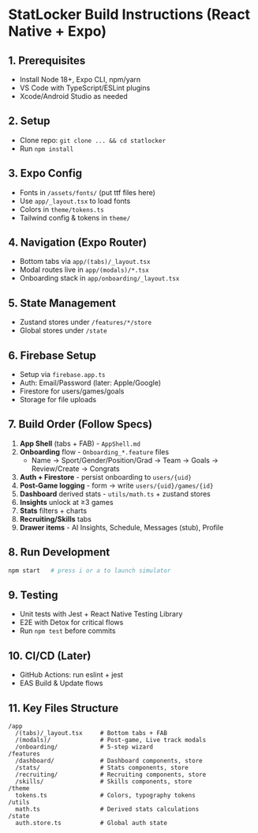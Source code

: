 # StatLocker Build Instructions (React Native + Expo)

## 1. Prerequisites
- Install Node 18+, Expo CLI, npm/yarn
- VS Code with TypeScript/ESLint plugins
- Xcode/Android Studio as needed

## 2. Setup
- Clone repo: `git clone ... && cd statlocker`
- Run `npm install`

## 3. Expo Config
- Fonts in `/assets/fonts/` (put ttf files here)
- Use `app/_layout.tsx` to load fonts
- Colors in `theme/tokens.ts`
- Tailwind config & tokens in `theme/`

## 4. Navigation (Expo Router)
- Bottom tabs via `app/(tabs)/_layout.tsx`
- Modal routes live in `app/(modals)/*.tsx`
- Onboarding stack in `app/onboarding/_layout.tsx`

## 5. State Management
- Zustand stores under `/features/*/store`
- Global stores under `/state`

## 6. Firebase Setup
- Setup via `firebase.app.ts`
- Auth: Email/Password (later: Apple/Google)
- Firestore for users/games/goals
- Storage for file uploads

## 7. Build Order (Follow Specs)
1. **App Shell** (tabs + FAB) - `AppShell.md`
2. **Onboarding** flow - `Onboarding_*.feature` files
   - Name → Sport/Gender/Position/Grad → Team → Goals → Review/Create → Congrats
3. **Auth + Firestore** - persist onboarding to `users/{uid}`
4. **Post-Game logging** - form → write `users/{uid}/games/{id}`
5. **Dashboard** derived stats - `utils/math.ts` + zustand stores
6. **Insights** unlock at ≥3 games
7. **Stats** filters + charts
8. **Recruiting/Skills** tabs
9. **Drawer items** - AI Insights, Schedule, Messages (stub), Profile

## 8. Run Development
```bash
npm start   # press i or a to launch simulator
```

## 9. Testing
- Unit tests with Jest + React Native Testing Library
- E2E with Detox for critical flows
- Run `npm test` before commits

## 10. CI/CD (Later)
- GitHub Actions: run eslint + jest
- EAS Build & Update flows

## 11. Key Files Structure
```
/app
  /(tabs)/_layout.tsx     # Bottom tabs + FAB
  /(modals)/              # Post-game, Live track modals
  /onboarding/            # 5-step wizard
/features
  /dashboard/             # Dashboard components, store
  /stats/                 # Stats components, store
  /recruiting/            # Recruiting components, store
  /skills/                # Skills components, store
/theme
  tokens.ts               # Colors, typography tokens
/utils
  math.ts                 # Derived stats calculations
/state
  auth.store.ts           # Global auth state
```

